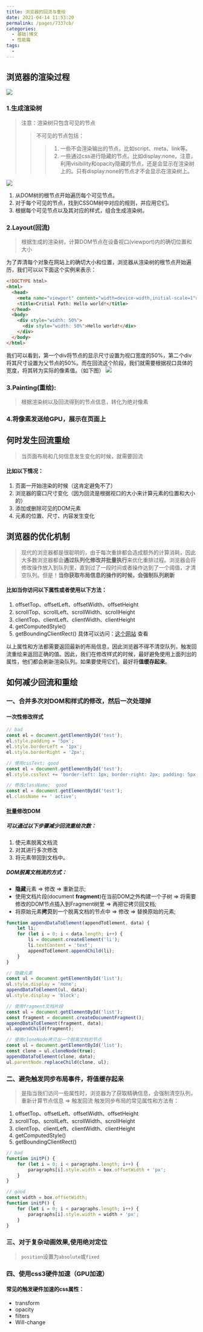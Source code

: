 ```yaml
---
title: 浏览器的回流与重绘
date: 2021-04-14 11:53:20
permalink: /pages/7337cb/
categories:
  - 基础|博文
  - 性能篇
tags:
  -
---
```


## 浏览器的渲染过程
![](../../.vuepress/public/assets/web/4088852130-5afbe6c95934b_fix732.png)
### 1.生成渲染树
> 注意：渲染树只包含可见的节点
>> 不可见的节点包括：
>>> 1. 一些不会渲染输出的节点，比如script、meta、link等。
>>> 2. 一些通过css进行隐藏的节点。比如display:none。注意，利用visibility和opacity隐藏的节点，还是会显示在渲染树上的。只有display:none的节点才不会显示在渲染树上。

![](../../.vuepress/public/assets/web/4223770356-5abdb235cdd7d_fix732.png)
1. 从DOM树的根节点开始遍历每个可见节点。
2. 对于每个可见的节点，找到CSSOM树中对应的规则，并应用它们。
3. 根据每个可见节点以及其对应的样式，组合生成渲染树。

### 2.Layout(回流)
> 根据生成的渲染树，计算DOM节点在设备视口(viewport)内的确切位置和大小


为了弄清每个对象在网站上的确切大小和位置，浏览器从渲染树的根节点开始遍历，我们可以以下面这个实例来表示：
```html
<!DOCTYPE html>
<html>
  <head>
    <meta name="viewport" content="width=device-width,initial-scale=1">
    <title>Critial Path: Hello world!</title>
  </head>
  <body>
    <div style="width: 50%">
      <div style="width: 50%">Hello world!</div>
    </div>
  </body>
</html>
```

我们可以看到，第一个div将节点的显示尺寸设置为视口宽度的50%，第二个div将其尺寸设置为父节点的50%。而在回流这个阶段，我们就需要根据视口具体的宽度，将其转为实际的像素值。（如下图）
![](../../.vuepress/public/assets/web/1189033455-5aec8b9d3bcb2_fix732.png)

### 3.Painting(重绘):
> 根据渲染树以及回流得到的节点信息，转化为绝对像素

### 4.将像素发送给GPU，展示在页面上


## 何时发生回流重绘
> 当页面布局和几何信息发生变化的时候，就需要回流

#### 比如以下情况：
1. 页面一开始渲染的时候（这肯定避免不了）
2. 浏览器的窗口尺寸变化（因为回流是根据视口的大小来计算元素的位置和大小的）
3. 添加或删除可见的DOM元素
4. 元素的位置、尺寸、内容发生变化


## 浏览器的优化机制
> 现代的浏览器都是很聪明的，由于每次重排都会造成额外的计算消耗，因此大多数浏览器都会**通过队列化修改并批量执行**来优化重排过程。浏览器会将修改操作放入到队列里，直到过了一段时间或者操作达到了一个阈值，才清空队列。但是！**当你获取布局信息的操作的时候，会强制队列刷新**

#### 比如当你访问以下属性或者使用以下方法：
1. offsetTop、offsetLeft、offsetWidth、offsetHeight
2. scrollTop、scrollLeft、scrollWidth、scrollHeight
3. clientTop、clientLeft、clientWidth、clientHeight
4. getComputedStyle()
5. getBoundingClientRect()
具体可以访问：[这个网站](https://gist.github.com/paulirish/5d52fb081b3570c81e3a) 查看

以上属性和方法都需要返回最新的布局信息，因此浏览器不得不清空队列，触发回流重绘来返回正确的值。因此，我们在修改样式的时候，最好避免使用上面列出的属性，他们都会刷新渲染队列。如果要使用它们，最好将**值缓存起来**。


## 如何减少回流和重绘

### 一、合并多次对DOM和样式的修改，然后一次处理掉

#### 一次性修改样式
```js
// bad
const el = document.getElementById('test');
el.style.padding = '5px';
el.style.borderLeft = '1px';
el.style.borderRight = '2px';

// 使用cssText; good
const el = document.getElementById('test');
el.style.cssText += 'border-left: 1px; border-right: 2px; padding: 5px;';

// 修改className;  good
const el = document.getElementById('test');
el.className += ' active';
```


#### 批量修改DOM
##### 可以通过以下步骤减少回流重绘次数：
1. 使元素脱离文档流
2. 对其进行多次修改
3. 将元素带回到文档中。

##### DOM脱离文档流的方式：
+ **隐藏**元素 => 修改 => 重新显示;
+ 使用文档片段(document **fragment**)在当前DOM之外构建一个子树 => 将需要修改的DOM节点插入到Fragment树里 => 再把它拷贝回文档;
+ 将原始元素**拷贝**到一个脱离文档的节点中 => 修改 => 替换原始的元素;

```js
function appendDataToElement(appendToElement, data) {
    let li;
    for (let i = 0; i < data.length; i++) {
        li = document.createElement('li');
        li.textContent = 'text';
        appendToElement.appendChild(li);
    }
}

// 隐藏元素
const ul = document.getElementById('list');
ul.style.display = 'none';
appendDataToElement(ul, data);
ul.style.display = 'block';

// 使用fragment文档片段
const ul = document.getElementById('list');
const fragment = document.createDocumentFragment();
appendDataToElement(fragment, data);
ul.appendChild(fragment);

// 使用cloneNode拷贝出一个脱离文档的节点
const ul = document.getElementById('list');
const clone = ul.cloneNode(true);
appendDataToElement(clone, data);
ul.parentNode.replaceChild(clone, ul);
```


### 二、避免触发同步布局事件，将值缓存起来
> 是指当我们访问一些属性时，浏览器为了获取精确信息，会强制清空队列，重新计算节点信息 => 触发回流
触发同步布局的常见属性和方法有：
1. offsetTop、offsetLeft、offsetWidth、offsetHeight
2. scrollTop、scrollLeft、scrollWidth、scrollHeight
3. clientTop、clientLeft、clientWidth、clientHeight
4. getComputedStyle()
5. getBoundingClientRect()

```js
// bad
function initP() {
    for (let i = 0; i < paragraphs.length; i++) {
        paragraphs[i].style.width = box.offsetWidth + 'px';
    }
}

// good
const width = box.offsetWidth;
function initP() {
    for (let i = 0; i < paragraphs.length; i++) {
        paragraphs[i].style.width = width + 'px';
    }
}
```

### 三、对于复杂动画效果,使用绝对定位
> `position`设置为`absolute`或`fixed`


### 四、使用css3硬件加速（GPU加速）
#### 常见的触发硬件加速的css属性：
+ transform
+ opacity
+ filters
+ Will-change